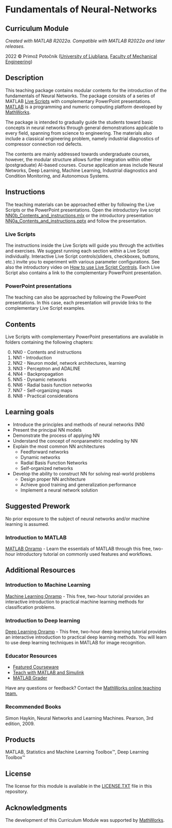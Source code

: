 # Fundamentals of Neural-Networks

## Curriculum Module

_Created with MATLAB R2022a. Compatible with MATLAB R2022a and later releases._

2022 © Primož Potočnik ([University of Ljubljana](https://www.uni-lj.si/), [Faculty of Mechanical Engineering](https://www.fs.uni-lj.si/))

## Description

This teaching package contains modular contents for the introduction of the fundamentals of Neural Networks. The package consists of a series of MATLAB [Live Scripts](https://www.mathworks.com/products/matlab/live-editor.html) with complementary PowerPoint presentations. 
[MATLAB](https://www.mathworks.com/matlab) is a programming and numeric computing platform developed by [MathWorks](https://www.mathworks.com/company).

The package is intended to gradually guide the students toward basic concepts in neural networks through general demonstrations applicable to every field, spanning from science to engineering. The materials also include a classical engineering problem, namely industrial diagnostics of compressor connection rod defects.

The contents are mainly addressed towards undergraduate courses, however, the modular structure allows further integration within other (postgraduate) AI-based courses. Course application areas include Neural Networks, Deep Learning, Machine Learning, Industrial diagnostics and Condition Monitoring, and Autonomous Systems.

## Instructions

The teaching materials can be approached either by following the Live Scripts or the PowerPoint presentations. Open the introductory live script [NN0b\_Contents\_and\_instructions.mlx](NN0%20-%20Contents/NN0b_Contents_and_instructions.mlx) or the introductory presentation [NN0a\_Contents\_and\_instructions.pptx](NN0%20-%20Contents//NN0a_Contents_and_instructions.pptx) and follow the presentation.

### Live Scripts

The instructions inside the Live Scripts will guide you through the activities and exercises. We suggest running each section within a Live Script individually. 
Interactive Live Script controls(sliders, checkboxes, buttons, etc.) invite you to experiment with various parameter configurations. See also the introductory video on [How to use Live Script Controls](https://www.mathworks.com/support/search.html/videos/how-to-use-live-editor-controls-1569868241587.html).
Each Live Script also contains a link to the complementary PowerPoint presentation.

### PowerPoint presentations

The teaching can also be approached by following the PowerPoint presentations. In this case, each presentation will provide links to the complementary Live Script examples.

## Contents

Live Scripts with complementary PowerPoint presentations are available in folders containing the following chapters: 

0.  NN0 - Contents and instructions
1.  NN1 - Introduction
2.  NN2 - Neuron model, network architectures, learning
3.  NN3 - Perceptron and ADALINE
4.  NN4 - Backpropagation
5.  NN5 - Dynamic networks
6.  NN6 - Radial basis function networks
7.  NN7 - Self-organizing maps
8.  NN8 - Practical considerations

## Learning goals

- Introduce the principles and methods of neural networks (NN)
- Present the principal NN models
- Demonstrate the process of applying NN
- Understand the concept of nonparametric modeling by NN
- Explain the most common NN architectures
  - Feedforward networks
  - Dynamic networks
  - Radial Basis Function Networks
  - Self-organized networks
- Develop the ability to construct NN for solving real-world problems
  - Design proper NN architecture
  - Achieve good training and generalization performance
  - Implement a neural network solution

## Suggested Prework

No prior exposure to the subject of neural networks and/or machine learning is assumed.

### Introduction to MATLAB

[MATLAB Onramp](https://www.mathworks.com/learn/tutorials/matlab-onramp.html) - Learn the essentials of MATLAB through this free, two-hour introductory tutorial on commonly used features and workflows.

## Additional Resources

### Introduction to Machine Learning

[Machine Learning Onramp](https://www.mathworks.com/learn/tutorials/machine-learning-onramp.html) - This free, two-hour tutorial provides an interactive introduction to practical machine learning methods for classification problems.

### Introduction to Deep learning

[Deep Learning Onramp](https://www.mathworks.com/learn/tutorials/deep-learning-onramp.html) - This free, two-hour deep learning tutorial provides an interactive introduction to practical deep learning methods. You will learn to use deep learning techniques in MATLAB for image recognition.

### Educator Resources

- [Featured Courseware](https://www.mathworks.com/academia/courseware/course-materials.html)
- [Teach with MATLAB and Simulink](https://www.mathworks.com/academia/educators.html)
- [MATLAB Grader](https://www.mathworks.com/products/matlab-grader.html)

Have any questions or feedback? Contact the [MathWorks online teaching team.](mailto:onlineteaching@mathworks.com)

### Recommended Books

Simon Haykin, Neural Networks and Learning Machines. Pearson, 3rd edition, 2009.

## Products

MATLAB, Statistics and Machine Learning Toolbox™, Deep Learning Toolbox™

## License

The license for this module is available in the [LICENSE.TXT](LICENSE) file in this repository.

## Acknowledgments

The development of this Curriculum Module was supported by [MathWorks](https://www.mathworks.com/).

